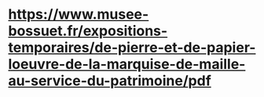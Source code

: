 # https://www.musee-bossuet.fr/expositions-temporaires/de-pierre-et-de-papier-loeuvre-de-la-marquise-de-maille-au-service-du-patrimoine/pdf



